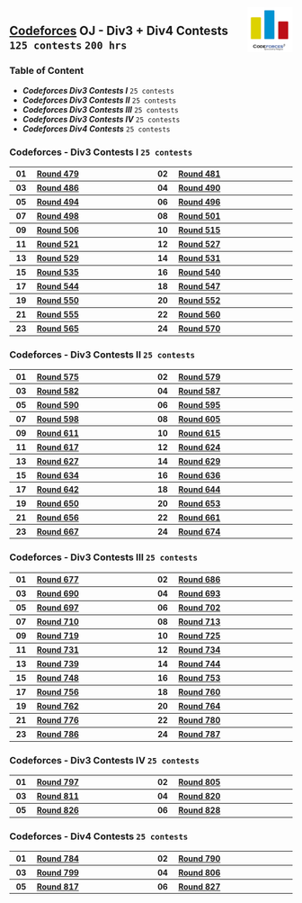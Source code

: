 <img align="right" width="80" src="/logos/codeforces.jpg">

## [Codeforces](https://codeforces.com/) OJ - Div3 + Div4 Contests `125 contests` `200 hrs`

### Table of Content

- ***Codeforces Div3 Contests I***   `25 contests`
- ***Codeforces Div3 Contests II***  `25 contests`
- ***Codeforces Div3 Contests III*** `25 contests`
- ***Codeforces Div3 Contests IV***  `25 contests`
- ***Codeforces Div4 Contests***     `25 contests`

### Codeforces -  Div3 Contests I `25 contests`

<table>
    <tbody>
        <tr>
<th align="center" width="50px">01</th><th align="left" width="550px"><a href="https://codeforces.com/contest/977">Round 479</a></th>
<th align="center" width="50px">02</th><th align="left" width="550px"><a href="https://codeforces.com/contest/978">Round 481</a></th>
        </tr>
        <tr>
<th align="center" width="50px">03</th><th align="left" width="550px"><a href="https://codeforces.com/contest/988">Round 486</a></th>
<th align="center" width="50px">04</th><th align="left" width="550px"><a href="https://codeforces.com/contest/999">Round 490</a></th>
        </tr>
        <tr>
<th align="center" width="50px">05</th><th align="left" width="550px"><a href="https://codeforces.com/contest/1003">Round 494</a></th>
<th align="center" width="50px">06</th><th align="left" width="550px"><a href="https://codeforces.com/contest/1005">Round 496</a></th>
        </tr>
        <tr>
<th align="center" width="50px">07</th><th align="left" width="550px"><a href="https://codeforces.com/contest/1006">Round 498</a></th>
<th align="center" width="50px">08</th><th align="left" width="550px"><a href="https://codeforces.com/contest/1015">Round 501</a></th>
        </tr>
        <tr>
<th align="center" width="50px">09</th><th align="left" width="550px"><a href="https://codeforces.com/contest/1029">Round 506</a></th>
<th align="center" width="50px">10</th><th align="left" width="550px"><a href="https://codeforces.com/contest/1066">Round 515</a></th>
        </tr>
        <tr>
<th align="center" width="50px">11</th><th align="left" width="550px"><a href="https://codeforces.com/contest/1077">Round 521</a></th>
<th align="center" width="50px">12</th><th align="left" width="550px"><a href="https://codeforces.com/contest/1092">Round 527</a></th>
        </tr>
        <tr>
<th align="center" width="50px">13</th><th align="left" width="550px"><a href="https://codeforces.com/contest/1095">Round 529</a></th>
<th align="center" width="50px">14</th><th align="left" width="550px"><a href="https://codeforces.com/contest/1102">Round 531</a></th>
        </tr>
        <tr>
<th align="center" width="50px">15</th><th align="left" width="550px"><a href="https://codeforces.com/contest/1108">Round 535</a></th>
<th align="center" width="50px">16</th><th align="left" width="550px"><a href="https://codeforces.com/contest/1118">Round 540</a></th>
        </tr>
        <tr>
<th align="center" width="50px">17</th><th align="left" width="550px"><a href="https://codeforces.com/contest/1133">Round 544</a></th>
<th align="center" width="50px">18</th><th align="left" width="550px"><a href="https://codeforces.com/contest/1141">Round 547</a></th>
        </tr>
        <tr>
<th align="center" width="50px">19</th><th align="left" width="550px"><a href="https://codeforces.com/contest/1144">Round 550</a></th>
<th align="center" width="50px">20</th><th align="left" width="550px"><a href="https://codeforces.com/contest/1154">Round 552</a></th>
        </tr>
        <tr>
<th align="center" width="50px">21</th><th align="left" width="550px"><a href="https://codeforces.com/contest/1157">Round 555</a></th>
<th align="center" width="50px">22</th><th align="left" width="550px"><a href="https://codeforces.com/contest/1165">Round 560</a></th>
        </tr>
        <tr>
<th align="center" width="50px">23</th><th align="left" width="550px"><a href="https://codeforces.com/contest/1176">Round 565</a></th>
<th align="center" width="50px">24</th><th align="left" width="550px"><a href="https://codeforces.com/contest/1183">Round 570</a></th>
        </tr>
    </tbody>
</table>

### Codeforces -  Div3 Contests II `25 contests`

<table>
    <tbody>
        <tr>
<th align="center" width="50px">01</th><th align="left" width="550px"><a href="https://codeforces.com/contest/1196">Round 575</a></th>
<th align="center" width="50px">02</th><th align="left" width="550px"><a href="https://codeforces.com/contest/1203">Round 579</a></th>
        </tr>
        <tr>
<th align="center" width="50px">03</th><th align="left" width="550px"><a href="https://codeforces.com/contest/1213">Round 582</a></th>
<th align="center" width="50px">04</th><th align="left" width="550px"><a href="https://codeforces.com/contest/1216">Round 587</a></th>
        </tr>
        <tr>
<th align="center" width="50px">05</th><th align="left" width="550px"><a href="https://codeforces.com/contest/1234">Round 590</a></th>
<th align="center" width="50px">06</th><th align="left" width="550px"><a href="https://codeforces.com/contest/1249">Round 595</a></th>
        </tr>
        <tr>
<th align="center" width="50px">07</th><th align="left" width="550px"><a href="https://codeforces.com/contest/1256">Round 598</a></th>
<th align="center" width="50px">08</th><th align="left" width="550px"><a href="https://codeforces.com/contest/1272">Round 605</a></th>
        </tr>
        <tr>
<th align="center" width="50px">09</th><th align="left" width="550px"><a href="https://codeforces.com/contest/1283">Round 611</a></th>
<th align="center" width="50px">10</th><th align="left" width="550px"><a href="https://codeforces.com/contest/1294">Round 615</a></th>
        </tr>
        <tr>
<th align="center" width="50px">11</th><th align="left" width="550px"><a href="https://codeforces.com/contest/1296">Round 617</a></th>
<th align="center" width="50px">12</th><th align="left" width="550px"><a href="https://codeforces.com/contest/1311">Round 624</a></th>
        </tr>
        <tr>
<th align="center" width="50px">13</th><th align="left" width="550px"><a href="https://codeforces.com/contest/1324">Round 627</a></th>
<th align="center" width="50px">14</th><th align="left" width="550px"><a href="https://codeforces.com/contest/1328">Round 629</a></th>
        </tr>
        <tr>
<th align="center" width="50px">15</th><th align="left" width="550px"><a href="https://codeforces.com/contest/1335">Round 634</a></th>
<th align="center" width="50px">16</th><th align="left" width="550px"><a href="https://codeforces.com/contest/1343">Round 636</a></th>
        </tr>
        <tr>
<th align="center" width="50px">17</th><th align="left" width="550px"><a href="https://codeforces.com/contest/1353">Round 642</a></th>
<th align="center" width="50px">18</th><th align="left" width="550px"><a href="https://codeforces.com/contest/1360">Round 644</a></th>
        </tr>
        <tr>
<th align="center" width="50px">19</th><th align="left" width="550px"><a href="https://codeforces.com/contest/1367">Round 650</a></th>
<th align="center" width="50px">20</th><th align="left" width="550px"><a href="https://codeforces.com/contest/1374">Round 653</a></th>
        </tr>
        <tr>
<th align="center" width="50px">21</th><th align="left" width="550px"><a href="https://codeforces.com/contest/1385">Round 656</a></th>
<th align="center" width="50px">22</th><th align="left" width="550px"><a href="https://codeforces.com/contest/1399">Round 661</a></th>
        </tr>
        <tr>
<th align="center" width="50px">23</th><th align="left" width="550px"><a href="https://codeforces.com/contest/1409">Round 667</a></th>
<th align="center" width="50px">24</th><th align="left" width="550px"><a href="https://codeforces.com/contest/1426">Round 674</a></th>
        </tr>
    </tbody>
</table>

### Codeforces -  Div3 Contests III `25 contests`

<table>
    <tbody>
        <tr>
<th align="center" width="50px">01</th><th align="left" width="550px"><a href="https://codeforces.com/contest/1433">Round 677</a></th>
<th align="center" width="50px">02</th><th align="left" width="550px"><a href="https://codeforces.com/contest/1454">Round 686</a></th>
        </tr>
        <tr>
<th align="center" width="50px">03</th><th align="left" width="550px"><a href="https://codeforces.com/contest/1462">Round 690</a></th>
<th align="center" width="50px">04</th><th align="left" width="550px"><a href="https://codeforces.com/contest/1472">Round 693</a></th>
        </tr>
        <tr>
<th align="center" width="50px">05</th><th align="left" width="550px"><a href="https://codeforces.com/contest/1475">Round 697</a></th>
<th align="center" width="50px">06</th><th align="left" width="550px"><a href="https://codeforces.com/contest/1490">Round 702</a></th>
        </tr>
        <tr>
<th align="center" width="50px">07</th><th align="left" width="550px"><a href="https://codeforces.com/contest/1506">Round 710</a></th>
<th align="center" width="50px">08</th><th align="left" width="550px"><a href="https://codeforces.com/contest/1512">Round 713</a></th>
        </tr>
        <tr>
<th align="center" width="50px">09</th><th align="left" width="550px"><a href="https://codeforces.com/contest/1520">Round 719</a></th>
<th align="center" width="50px">10</th><th align="left" width="550px"><a href="https://codeforces.com/contest/1538">Round 725</a></th>
        </tr>
        <tr>
<th align="center" width="50px">11</th><th align="left" width="550px"><a href="https://codeforces.com/contest/1547">Round 731</a></th>
<th align="center" width="50px">12</th><th align="left" width="550px"><a href="https://codeforces.com/contest/1551">Round 734</a></th>
        </tr>
        <tr>
<th align="center" width="50px">13</th><th align="left" width="550px"><a href="https://codeforces.com/contest/1560">Round 739</a></th>
<th align="center" width="50px">14</th><th align="left" width="550px"><a href="https://codeforces.com/contest/1579">Round 744</a></th>
        </tr>
        <tr>
<th align="center" width="50px">15</th><th align="left" width="550px"><a href="https://codeforces.com/contest/1593">Round 748</a></th>
<th align="center" width="50px">16</th><th align="left" width="550px"><a href="https://codeforces.com/contest/1607">Round 753</a></th>
        </tr>
        <tr>
<th align="center" width="50px">17</th><th align="left" width="550px"><a href="https://codeforces.com/contest/1611">Round 756</a></th>
<th align="center" width="50px">18</th><th align="left" width="550px"><a href="https://codeforces.com/contest/1618">Round 760</a></th>
        </tr>
        <tr>
<th align="center" width="50px">19</th><th align="left" width="550px"><a href="https://codeforces.com/contest/1619">Round 762</a></th>
<th align="center" width="50px">20</th><th align="left" width="550px"><a href="https://codeforces.com/contest/1624">Round 764</a></th>
        </tr>
        <tr>
<th align="center" width="50px">21</th><th align="left" width="550px"><a href="https://codeforces.com/contest/1650">Round 776</a></th>
<th align="center" width="50px">22</th><th align="left" width="550px"><a href="https://codeforces.com/contest/1660">Round 780</a></th>
        </tr>
        <tr>
<th align="center" width="50px">23</th><th align="left" width="550px"><a href="https://codeforces.com/contest/1674">Round 786</a></th>
<th align="center" width="50px">24</th><th align="left" width="550px"><a href="https://codeforces.com/contest/1675">Round 787</a></th>
        </tr>
    </tbody>
</table>

### Codeforces -  Div3 Contests IV `25 contests`

<table>
    <tbody>
        <tr>
<th align="center" width="50px">01</th><th align="left" width="550px"><a href="https://codeforces.com/contest/1690">Round 797</a></th>
<th align="center" width="50px">02</th><th align="left" width="550px"><a href="https://codeforces.com/contest/1702">Round 805</a></th>
        </tr>
        <tr>
<th align="center" width="50px">03</th><th align="left" width="550px"><a href="https://codeforces.com/contest/1714">Round 811</a></th>
<th align="center" width="50px">04</th><th align="left" width="550px"><a href="https://codeforces.com/contest/1729">Round 820</a></th>
        </tr>
        <tr>
<th align="center" width="50px">05</th><th align="left" width="550px"><a href="https://codeforces.com/contest/1741">Round 826</a></th>
<th align="center" width="50px">06</th><th align="left" width="550px"><a href="https://codeforces.com/contest/1744">Round 828</a></th>
        </tr>
    </tbody>
</table>


### Codeforces -  Div4 Contests `25 contests`

<table>
    <tbody>
        <tr>
<th align="center" width="50px">01</th><th align="left" width="550px"><a href="https://codeforces.com/contest/1669">Round 784</a></th>
<th align="center" width="50px">02</th><th align="left" width="550px"><a href="https://codeforces.com/contest/1676">Round 790</a></th>
        </tr>
        <tr>
<th align="center" width="50px">03</th><th align="left" width="550px"><a href="https://codeforces.com/contest/1692">Round 799</a></th>
<th align="center" width="50px">04</th><th align="left" width="550px"><a href="https://codeforces.com/contest/1703">Round 806</a></th>
        </tr>
        <tr>
<th align="center" width="50px">05</th><th align="left" width="550px"><a href="https://codeforces.com/contest/1722">Round 817</a></th>
<th align="center" width="50px">06</th><th align="left" width="550px"><a href="https://codeforces.com/contest/1742">Round 827</a></th>
        </tr>
    </tbody>
</table>
